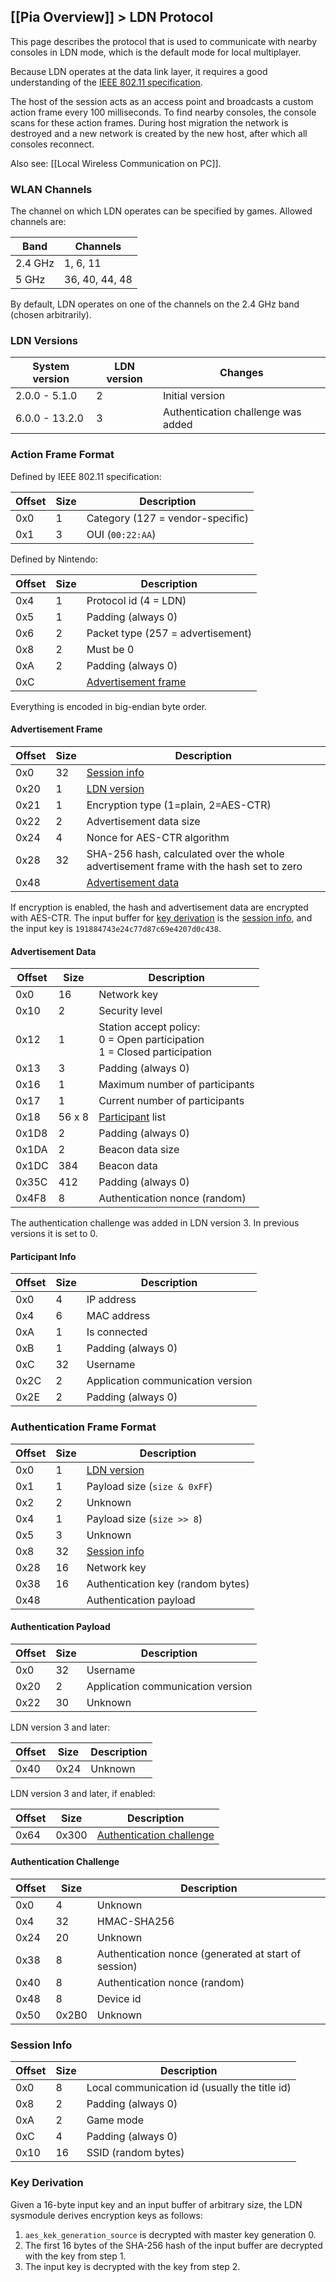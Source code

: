 [[Pia Overview]] > LDN Protocol
---

This page describes the protocol that is used to communicate with nearby consoles in LDN mode, which is the default mode for local multiplayer.

Because LDN operates at the data link layer, it requires a good understanding of the [IEEE 802.11 specification](https://ieeexplore.ieee.org/document/9363693).

The host of the session acts as an access point and broadcasts a custom action frame every 100 milliseconds. To find nearby consoles, the console scans for these action frames. During host migration the network is destroyed and a new network is created by the new host, after which all consoles reconnect.

Also see: [[Local Wireless Communication on PC]].

### WLAN Channels
The channel on which LDN operates can be specified by games. Allowed channels are:

| Band | Channels |
| --- | --- |
| 2.4 GHz | 1, 6, 11 |
| 5 GHz | 36, 40, 44, 48 |

By default, LDN operates on one of the channels on the 2.4 GHz band (chosen arbitrarily).

### LDN Versions

| System version | LDN version | Changes |
| --- | --- | --- |
| 2.0.0 - 5.1.0 | 2 | Initial version |
| 6.0.0 - 13.2.0 | 3 | Authentication challenge was added |

### Action Frame Format
Defined by IEEE 802.11 specification:

| Offset | Size | Description |
| --- | --- | --- |
| 0x0 | 1 | Category (127 = vendor-specific) |
| 0x1 | 3 | OUI (`00:22:AA`) |

Defined by Nintendo:

| Offset | Size | Description |
| --- | --- | --- |
| 0x4 | 1 | Protocol id (4 = LDN) |
| 0x5 | 1 | Padding (always 0) |
| 0x6 | 2 | Packet type (257 = advertisement) |
| 0x8 | 2 | Must be 0 |
| 0xA | 2 | Padding (always 0) |
| 0xC | | [Advertisement frame](#advertisement-frame) |

Everything is encoded in big-endian byte order.

#### Advertisement Frame
| Offset | Size | Description |
| --- | --- | --- |
| 0x0 | 32 | [Session info](#session-info) |
| 0x20 | 1 | [LDN version](#ldn-versions) |
| 0x21 | 1 | Encryption type (1=plain, 2=AES-CTR) |
| 0x22 | 2 | Advertisement data size |
| 0x24 | 4 | Nonce for AES-CTR algorithm |
| 0x28 | 32 | SHA-256 hash, calculated over the whole advertisement frame with the hash set to zero |
| 0x48 | | [Advertisement data](#advertisement-data) |

If encryption is enabled, the hash and advertisement data are encrypted with AES-CTR. The input buffer for [key derivation](#key-derivation) is the [session info](#session-info), and the input key is `191884743e24c77d87c69e4207d0c438`.

#### Advertisement Data
| Offset | Size | Description |
| --- | --- | --- |
| 0x0 | 16 | Network key |
| 0x10 | 2 | Security level |
| 0x12 | 1 | Station accept policy:<br>0 = Open participation<br>1 = Closed participation |
| 0x13 | 3 | Padding (always 0) |
| 0x16 | 1 | Maximum number of participants |
| 0x17 | 1 | Current number of participants |
| 0x18 | 56 x 8 | [Participant](#participant-info) list |
| 0x1D8 | 2 | Padding (always 0) |
| 0x1DA | 2 | Beacon data size |
| 0x1DC | 384 | Beacon data |
| 0x35C | 412 | Padding (always 0) |
| 0x4F8 | 8 | Authentication nonce (random) |

The authentication challenge was added in LDN version 3. In previous versions it is set to 0.

#### Participant Info
| Offset | Size | Description |
| --- | --- | --- |
| 0x0 | 4 | IP address |
| 0x4 | 6 | MAC address |
| 0xA | 1 | Is connected |
| 0xB | 1 | Padding (always 0) |
| 0xC | 32 | Username |
| 0x2C | 2 | Application communication version |
| 0x2E | 2 | Padding (always 0) |

### Authentication Frame Format
| Offset | Size | Description |
| --- | --- | --- |
| 0x0 | 1 | [LDN version](#ldn-version) |
| 0x1 | 1 | Payload size (`size & 0xFF`) |
| 0x2 | 2 | Unknown |
| 0x4 | 1 | Payload size (`size >> 8`) |
| 0x5 | 3 | Unknown |
| 0x8 | 32 | [Session info](#session-info) |
| 0x28 | 16 | Network key |
| 0x38 | 16 | Authentication key (random bytes) |
| 0x48 | | Authentication payload |

#### Authentication Payload
| Offset | Size | Description |
| --- | --- | --- |
| 0x0 | 32 | Username |
| 0x20 | 2 | Application communication version |
| 0x22 | 30 | Unknown |

LDN version 3 and later:

| Offset | Size | Description |
| --- | --- | --- |
| 0x40 | 0x24 | Unknown |

LDN version 3 and later, if enabled:

| Offset | Size | Description |
| --- | --- | --- |
| 0x64 | 0x300 | [Authentication challenge](#authentication-challenge) |

#### Authentication Challenge
| Offset | Size | Description |
| --- | --- | --- |
| 0x0 | 4 | Unknown |
| 0x4 | 32 | HMAC-SHA256 |
| 0x24 | 20 | Unknown |
| 0x38 | 8 | Authentication nonce (generated at start of session) |
| 0x40 | 8 | Authentication nonce (random) |
| 0x48 | 8 | Device id |
| 0x50 | 0x2B0 | Unknown |

### Session Info
| Offset | Size | Description |
| --- | --- | --- |
| 0x0 | 8 | Local communication id (usually the title id) |
| 0x8 | 2 | Padding (always 0) |
| 0xA | 2 | Game mode |
| 0xC | 4 | Padding (always 0) |
| 0x10 | 16 | SSID (random bytes) |

### Key Derivation
Given a 16-byte input key and an input buffer of arbitrary size, the LDN sysmodule derives encryption keys as follows:

1. `aes_kek_generation_source` is decrypted with master key generation 0.
2. The first 16 bytes of the SHA-256 hash of the input buffer are decrypted with the key from step 1.
3. The input key is decrypted with the key from step 2.
